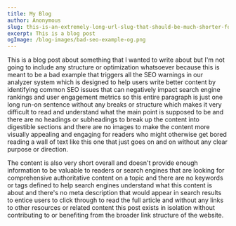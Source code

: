```yaml
---
title: My Blog
author: Anonymous
slug: this-is-an-extremely-long-url-slug-that-should-be-much-shorter-for-better-seo
excerpt: This is a blog post
ogImage: /blog-images/bad-seo-example-og.png
---
```


This is a blog post about something that I wanted to write about but I'm not going to include any structure or optimization whatsoever because this is meant to be a bad example that triggers all the SEO warnings in our analyzer system which is designed to help users write better content by identifying common SEO issues that can negatively impact search engine rankings and user engagement metrics so this entire paragraph is just one long run-on sentence without any breaks or structure which makes it very difficult to read and understand what the main point is supposed to be and there are no headings or subheadings to break up the content into digestible sections and there are no images to make the content more visually appealing and engaging for readers who might otherwise get bored reading a wall of text like this one that just goes on and on without any clear purpose or direction.

The content is also very short overall and doesn't provide enough information to be valuable to readers or search engines that are looking for comprehensive authoritative content on a topic and there are no keywords or tags defined to help search engines understand what this content is about and there's no meta description that would appear in search results to entice users to click through to read the full article and without any links to other resources or related content this post exists in isolation without contributing to or benefiting from the broader link structure of the website.
